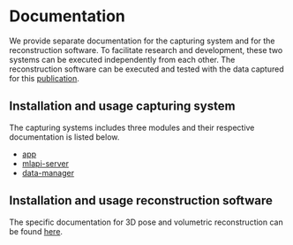 # Documentation

We provide separate documentation for the capturing system and for the reconstruction software.
To facilitate research and development, these two systems can be executed independently from each other.
The reconstruction software can be executed and tested with the data captured for this [publication](https://arxiv.org/abs/2103.07883).

## Installation and usage capturing system

The capturing systems includes three modules and their respective documentation is listed below.

- [app](installation/Android_application.md)
- [mlapi-server](installation/MLAPI.md)
- [data-manager](installation/Data_Manager.md)

## Installation and usage reconstruction software

The specific documentation for 3D pose and volumetric reconstruction can be found [here](https://github.com/mbortolon97/4dm/tree/main/reconstruction_sw).
